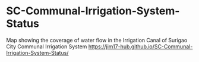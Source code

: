 # SC-Communal-Irrigation-System-Status
Map showing the coverage of water flow in the Irrigation Canal of Surigao City Communal Irrigation System
https://jim17-hub.github.io/SC-Communal-Irrigation-System-Status/
